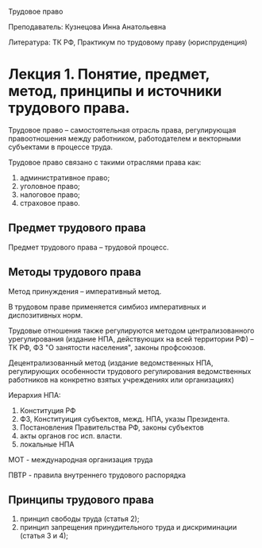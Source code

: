 Трудовое право

Преподаватель: Кузнецова Инна Анатольевна

Литература: ТК РФ, Практикум по трудовому праву (юриспруденция) 

# Лекция 1. Понятие, предмет, метод, принципы и источники трудового права.

Трудовое право – самостоятельная отрасль права, регулирующая правоотношения между работником, работодателем и векторными субъектами в процессе труда.

Трудовое право связано с такими отраслями права как:

1. административное право;
2. уголовное право;
3. налоговое право;
4. страховое право.

## Предмет трудового права

Предмет трудового права – трудовой процесс.

## Методы трудового права

Метод принуждения – императивный метод.

В трудовом праве применяется симбиоз императивных и диспозитивных норм.

Трудовые отношения также регулируются методом централизованного урегулирования (издание НПА, действующих на всей территории РФ) – ТК РФ, ФЗ "О занятости населения", законы профсоюзов.

Децентрализованный метод (издание ведомственных НПА, регулирующих особенности трудового регулирования ведомственных работников на конкретно взятых учреждениях или организациях)

Иерархия НПА:

1. Конституция РФ
2. ФЗ, Конституиция субъектов, межд. НПА, указы Президента.
3. Постановления Правительства РФ, законы субъектов
4. акты органов гос исп. власти.
5. локальные НПА 

МОТ - международная организация труда

ПВТР - правила внутреннего трудового распорядка

## Принципы трудового права

1. принцип свободы труда (статья 2);
2. принцип запрещения принудительного труда и дискриминации (статья 3 и 4);
